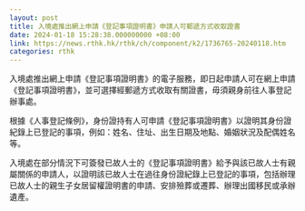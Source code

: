 ```yaml
---
layout: post
title: 入境處推出網上申請《登記事項證明書》申請人可郵遞方式收取證書
date: 2024-01-18 15:28:38.000000000 +08:00
link: https://news.rthk.hk/rthk/ch/component/k2/1736765-20240118.htm
categories: rthk
---
```


入境處推出網上申請《登記事項證明書》的電子服務，即日起申請人可在網上申請《登記事項證明書》，並可選擇經郵遞方式收取有關證書，毋須親身前往人事登記辦事處。

根據《人事登記條例》，身份證持有人可申請《登記事項證明書》以證明其身份證紀錄上已登記的事項，例如：姓名、住址、出生日期及地點、婚姻狀況及配偶姓名等。

入境處在部分情況下可簽發已故人士的《登記事項證明書》給予與該已故人士有親屬關係的申請人，以證明該已故人士在過往身份證紀錄上已登記的事項，包括辦理已故人士的親生子女居留權證明書的申請、安排殮葬或遷葬、辦理出國移民或承辦遺產。
